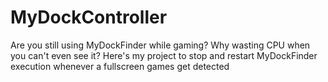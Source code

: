 # MyDockController
Are you still using MyDockFinder while gaming? Why wasting CPU when you can't even see it? Here's my project to stop and restart MyDockFinder execution whenever a fullscreen games get detected 
